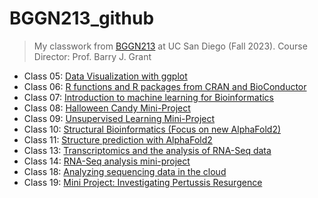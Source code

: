 # BGGN213_github
>My classwork from [BGGN213](https://github.com/yuchiahuang/BGGN213_github/) at UC San Diego (Fall 2023).
>Course Director: Prof. Barry J. Grant
 - Class 05: [Data Visualization with ggplot](https://github.com/yuchiahuang/BGGN213_github/blob/main/Class%205/Class%205.md)
 - Class 06: [R functions and R packages from CRAN and BioConductor](https://github.com/yuchiahuang/BGGN213_github/blob/main/Class%2006/Class-06.pdf)
 - Class 07: [Introduction to machine learning for Bioinformatics](https://github.com/yuchiahuang/BGGN213_github/blob/main/Class%207/Class-07-Machine-Leaning.pdf)
 - Class 08: [Halloween Candy Mini-Project](https://github.com/yuchiahuang/BGGN213_github/blob/main/Class%208%20Halloween/Class-10-Halloween.pdf)
 - Class 09: [Unsupervised Learning Mini-Project](https://github.com/yuchiahuang/BGGN213_github/blob/main/Class%2009%20Mini-project/Class-08-Mini-project_1.pdf)
 - Class 10: [Structural Bioinformatics (Focus on new AlphaFold2)](https://github.com/yuchiahuang/BGGN213_github/blob/main/Class%2010/Class-10.pdf)
 - Class 11: [Structure prediction with AlphaFold2](https://github.com/yuchiahuang/BGGN213_github/blob/main/Class%2009%20Mini-project/Class-11-AlphaFold2-analysis_2.pdf)
 - Class 13: [Transcriptomics and the analysis of RNA-Seq data](https://github.com/yuchiahuang/BGGN213_github/blob/main/Class%2013/Class-13.pdf)
 - Class 14: [RNA-Seq analysis mini-project](https://github.com/yuchiahuang/BGGN213_github/blob/main/Class%2014/Class-14.pdf)
 - Class 18: [Analyzing sequencing data in the cloud](https://github.com/yuchiahuang/BGGN213_github/blob/main/Class%2017/class-18.pdf)
 - Class 19: [Mini Project: Investigating Pertussis Resurgence](https://github.com/yuchiahuang/BGGN213_github/blob/main/Class%2019/Class-19.pdf)
